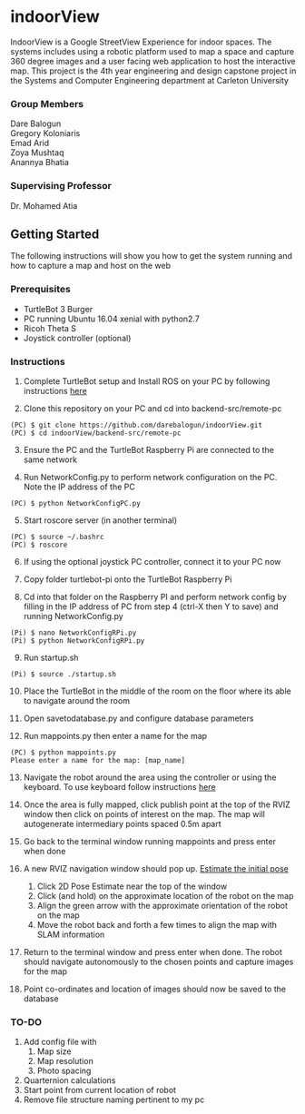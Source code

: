 # indoorView
IndoorView is a Google StreetView Experience for indoor spaces. The systems includes using a robotic platform used to map a space and capture 360 degree images and a user facing web application to host the interactive map. This project is the 4th year engineering and design capstone project in the Systems and Computer Engineering department at Carleton University

### Group Members
Dare Balogun  
Gregory Koloniaris  
Emad Arid  
Zoya Mushtaq  
Anannya Bhatia  

### Supervising Professor
Dr. Mohamed Atia

## Getting Started
The following instructions will show you how to get the system running and how to capture a map and host on the web

### Prerequisites
* TurtleBot 3 Burger
* PC running Ubuntu 16.04 xenial with python2.7
* Ricoh Theta S
* Joystick controller (optional)

### Instructions
1. Complete TurtleBot setup and Install ROS on your PC by following instructions [here](http://emanual.robotis.com/docs/en/platform/turtlebot3/setup/)

2. Clone this repository on your PC and cd into backend-src/remote-pc
```
(PC) $ git clone https://github.com/darebalogun/indoorView.git
(PC) $ cd indoorView/backend-src/remote-pc
```

3. Ensure the PC and the TurtleBot Raspberry Pi are connected to the same network

4. Run NetworkConfig.py to perform network configuration on the PC. Note the IP address of the PC
```
(PC) $ python NetworkConfigPC.py
```

5. Start roscore server (in another terminal)
```
(PC) $ source ~/.bashrc
(PC) $ roscore
```

6. If using the optional joystick PC controller, connect it to your PC now

7. Copy folder turtlebot-pi onto the TurtleBot Raspberry Pi

8. Cd into that folder on the Raspberry PI and perform network config by filling in the IP address of PC from step 4 (ctrl-X then Y to save) and running NetworkConfig.py
```
(Pi) $ nano NetworkConfigRPi.py
(Pi) $ python NetworkConfigRPi.py
```

9. Run startup.sh
```
(Pi) $ source ./startup.sh
```

10. Place the TurtleBot in the middle of the room on the floor where its able to navigate around the room

11. Open savetodatabase.py and configure database parameters

12. Run mappoints.py then enter a name for the map
```
(PC) $ python mappoints.py
Please enter a name for the map: [map_name]
```

13. Navigate the robot around the area using the controller or using the keyboard. To use keyboard follow instructions [here](http://emanual.robotis.com/docs/en/platform/turtlebot3/teleoperation/#keyboard)

14. Once the area is fully mapped, click publish point at the top of the RVIZ window then click on points of interest on the map.
    The map will autogenerate intermediary points spaced 0.5m apart

15. Go back to the terminal window running mappoints and press enter when done

16. A new RVIZ navigation window should pop up. [Estimate the initial pose](http://emanual.robotis.com/docs/en/platform/turtlebot3/navigation/#estimate-initial-pose)
    1. Click 2D Pose Estimate near the top of the window
    2. Click (and hold) on the approximate location of the robot on the map 
    3. Align the green arrow with the approximate orientation of the robot on the map
    4. Move the robot back and forth a few times to align the map with SLAM information

17. Return to the terminal window and press enter when done. The robot should navigate autonomously to the chosen points and capture images for the map

18. Point co-ordinates and location of images should now be saved to the database

### TO-DO
1. Add config file with 
    1. Map size
    2. Map resolution
    3. Photo spacing
2. Quarternion calculations
3. Start point from current location of robot
4. Remove file structure naming pertinent to my pc
